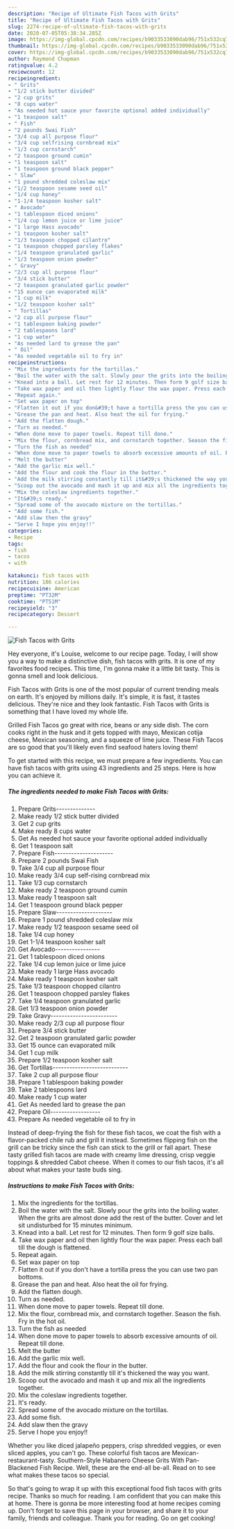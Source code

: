 ```yaml
---
description: "Recipe of Ultimate Fish Tacos with Grits"
title: "Recipe of Ultimate Fish Tacos with Grits"
slug: 2274-recipe-of-ultimate-fish-tacos-with-grits
date: 2020-07-05T05:38:34.285Z
image: https://img-global.cpcdn.com/recipes/b9033533090dab96/751x532cq70/fish-tacos-with-grits-recipe-main-photo.jpg
thumbnail: https://img-global.cpcdn.com/recipes/b9033533090dab96/751x532cq70/fish-tacos-with-grits-recipe-main-photo.jpg
cover: https://img-global.cpcdn.com/recipes/b9033533090dab96/751x532cq70/fish-tacos-with-grits-recipe-main-photo.jpg
author: Raymond Chapman
ratingvalue: 4.2
reviewcount: 12
recipeingredient:
- " Grits"
- "1/2 stick butter divided"
- "2 cup grits"
- "8 cups water"
- "As needed hot sauce your favorite optional added individually"
- "1 teaspoon salt"
- " Fish"
- "2 pounds Swai Fish"
- "3/4 cup all purpose flour"
- "3/4 cup selfrising cornbread mix"
- "1/3 cup cornstarch"
- "2 teaspoon ground cumin"
- "1 teaspoon salt"
- "1 teaspoon ground black pepper"
- " Slaw"
- "1 pound shredded coleslaw mix"
- "1/2 teaspoon sesame seed oil"
- "1/4 cup honey"
- "1-1/4 teaspoon kosher salt"
- " Avocado"
- "1 tablespoon diced onions"
- "1/4 cup lemon juice or lime juice"
- "1 large Hass avocado"
- "1 teaspoon kosher salt"
- "1/3 teaspoon chopped cilantro"
- "1 teaspoon chopped parsley flakes"
- "1/4 teaspoon granulated garlic"
- "1/3 teaspoon onion powder"
- " Gravy"
- "2/3 cup all purpose flour"
- "3/4 stick butter"
- "2 teaspoon granulated garlic powder"
- "15 ounce can evaporated milk"
- "1 cup milk"
- "1/2 teaspoon kosher salt"
- " Tortillas"
- "2 cup all purpose flour"
- "1 tablespoon baking powder"
- "2 tablespoons lard"
- "1 cup water"
- "As needed lard to grease the pan"
- " Oil"
- "As needed vegetable oil to fry in"
recipeinstructions:
- "Mix the ingredients for the tortillas."
- "Boil the water with the salt. Slowly pour the grits into the boiling water. When the grits are almost done add the rest of the butter. Cover and let sit undisturbed for 15 minutes minimum."
- "Knead into a ball. Let rest for 12 minutes. Then form 9 golf size balls."
- "Take wax paper and oil then lightly flour the wax paper. Press each ball till the dough is flattened."
- "Repeat again."
- "Set wax paper on top"
- "Flatten it out if you don&#39;t have a tortilla press the you can use two pan bottoms."
- "Grease the pan and heat. Also heat the oil for frying."
- "Add the flatten dough."
- "Turn as needed."
- "When done move to paper towels. Repeat till done."
- "Mix the flour, cornbread mix, and cornstarch together. Season the fish. Fry in the hot oil."
- "Turn the fish as needed"
- "When done move to paper towels to absorb excessive amounts of oil. Repeat till done."
- "Melt the butter"
- "Add the garlic mix well."
- "Add the flour and cook the flour in the butter."
- "Add the milk stirring constantly till it&#39;s thickened the way you want."
- "Scoop out the avocado and mash it up and mix all the ingredients together."
- "Mix the coleslaw ingredients together."
- "It&#39;s ready."
- "Spread some of the avocado mixture on the tortillas."
- "Add some fish."
- "Add slaw then the gravy"
- "Serve I hope you enjoy!!"
categories:
- Recipe
tags:
- fish
- tacos
- with

katakunci: fish tacos with 
nutrition: 186 calories
recipecuisine: American
preptime: "PT32M"
cooktime: "PT51M"
recipeyield: "3"
recipecategory: Dessert

---
```



![Fish Tacos with Grits](https://img-global.cpcdn.com/recipes/b9033533090dab96/751x532cq70/fish-tacos-with-grits-recipe-main-photo.jpg)

Hey everyone, it's Louise, welcome to our recipe page. Today, I will show you a way to make a distinctive dish, fish tacos with grits. It is one of my favorites food recipes. This time, I'm gonna make it a little bit tasty. This is gonna smell and look delicious.

Fish Tacos with Grits is one of the most popular of current trending meals on earth. It's enjoyed by millions daily. It's simple, it is fast, it tastes delicious. They're nice and they look fantastic. Fish Tacos with Grits is something that I have loved my whole life.

Grilled Fish Tacos go great with rice, beans or any side dish. The corn cooks right in the husk and it gets topped with mayo, Mexican cotija cheese, Mexican seasoning, and a squeeze of lime juice. These Fish Tacos are so good that you&#39;ll likely even find seafood haters loving them!


To get started with this recipe, we must prepare a few ingredients. You can have fish tacos with grits using 43 ingredients and 25 steps. Here is how you can achieve it.

<!--inarticleads1-->

##### The ingredients needed to make Fish Tacos with Grits:

1. Prepare  Grits--------------
1. Make ready 1/2 stick butter divided
1. Get 2 cup grits
1. Make ready 8 cups water
1. Get As needed hot sauce your favorite optional added individually
1. Get 1 teaspoon salt
1. Prepare  Fish---------------------
1. Prepare 2 pounds Swai Fish
1. Take 3/4 cup all purpose flour
1. Make ready 3/4 cup self-rising cornbread mix
1. Take 1/3 cup cornstarch
1. Make ready 2 teaspoon ground cumin
1. Make ready 1 teaspoon salt
1. Get 1 teaspoon ground black pepper
1. Prepare  Slaw--------------------
1. Prepare 1 pound shredded coleslaw mix
1. Make ready 1/2 teaspoon sesame seed oil
1. Take 1/4 cup honey
1. Get 1-1/4 teaspoon kosher salt
1. Get  Avocado----------------
1. Get 1 tablespoon diced onions
1. Take 1/4 cup lemon juice or lime juice
1. Make ready 1 large Hass avocado
1. Make ready 1 teaspoon kosher salt
1. Take 1/3 teaspoon chopped cilantro
1. Get 1 teaspoon chopped parsley flakes
1. Take 1/4 teaspoon granulated garlic
1. Get 1/3 teaspoon onion powder
1. Take  Gravy------------------------
1. Make ready 2/3 cup all purpose flour
1. Prepare 3/4 stick butter
1. Get 2 teaspoon granulated garlic powder
1. Get 15 ounce can evaporated milk
1. Get 1 cup milk
1. Prepare 1/2 teaspoon kosher salt
1. Get  Tortillas---------------------------
1. Take 2 cup all purpose flour
1. Prepare 1 tablespoon baking powder
1. Take 2 tablespoons lard
1. Make ready 1 cup water
1. Get As needed lard to grease the pan
1. Prepare  Oil------------------
1. Prepare As needed vegetable oil to fry in


Instead of deep-frying the fish for these fish tacos, we coat the fish with a flavor-packed chile rub and grill it instead. Sometimes flipping fish on the grill can be tricky since the fish can stick to the grill or fall apart. These tasty grilled fish tacos are made with creamy lime dressing, crisp veggie toppings &amp; shredded Cabot cheese. When it comes to our fish tacos, it&#39;s all about what makes your taste buds sing. 

<!--inarticleads2-->

##### Instructions to make Fish Tacos with Grits:

1. Mix the ingredients for the tortillas.
1. Boil the water with the salt. Slowly pour the grits into the boiling water. When the grits are almost done add the rest of the butter. Cover and let sit undisturbed for 15 minutes minimum.
1. Knead into a ball. Let rest for 12 minutes. Then form 9 golf size balls.
1. Take wax paper and oil then lightly flour the wax paper. Press each ball till the dough is flattened.
1. Repeat again.
1. Set wax paper on top
1. Flatten it out if you don&#39;t have a tortilla press the you can use two pan bottoms.
1. Grease the pan and heat. Also heat the oil for frying.
1. Add the flatten dough.
1. Turn as needed.
1. When done move to paper towels. Repeat till done.
1. Mix the flour, cornbread mix, and cornstarch together. Season the fish. Fry in the hot oil.
1. Turn the fish as needed
1. When done move to paper towels to absorb excessive amounts of oil. Repeat till done.
1. Melt the butter
1. Add the garlic mix well.
1. Add the flour and cook the flour in the butter.
1. Add the milk stirring constantly till it&#39;s thickened the way you want.
1. Scoop out the avocado and mash it up and mix all the ingredients together.
1. Mix the coleslaw ingredients together.
1. It&#39;s ready.
1. Spread some of the avocado mixture on the tortillas.
1. Add some fish.
1. Add slaw then the gravy
1. Serve I hope you enjoy!!


Whether you like diced jalapeño peppers, crisp shredded veggies, or even sliced apples, you can&#39;t go. These colorful fish tacos are Mexican-restaurant-tasty. Southern-Style Habanero Cheese Grits With Pan-Blackened Fish Recipe. Well, these are the end-all be-all. Read on to see what makes these tacos so special. 

So that's going to wrap it up with this exceptional food fish tacos with grits recipe. Thanks so much for reading. I am confident that you can make this at home. There is gonna be more interesting food at home recipes coming up. Don't forget to save this page in your browser, and share it to your family, friends and colleague. Thank you for reading. Go on get cooking!
